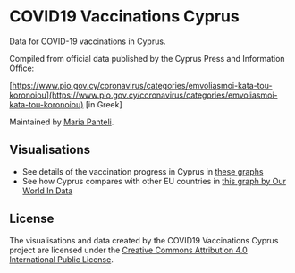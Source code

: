 <head>
	<meta name="description" CONTENT="COVID19 Vaccinations Cyprus, dataset and visualisation. Source: Official data published by http://pio.gov.cy/coronavirus/ and compiled by the COVID19 Vaccinations Cyprus project.">
	<meta name="google-site-verification" content="-vzF49g2tzy9DFe2Y81uQ8StmDZWwe7mi-sDCutMMag" />
</head>

# COVID19 Vaccinations Cyprus

Data for COVID-19 vaccinations in Cyprus. 

Compiled from official data published by the Cyprus Press and Information Office: 

[https://www.pio.gov.cy/coronavirus/categories/emvoliasmoi-kata-tou-koronoiou](https://www.pio.gov.cy/coronavirus/categories/emvoliasmoi-kata-tou-koronoiou) [in Greek]

Maintained by [Maria Panteli](https://mpanteli.github.io).

## Visualisations

- See details of the vaccination progress in Cyprus in [these graphs](https://mpanteli.github.io/covid19-vaccinations-cyprus/)
- See how Cyprus compares with other EU countries in [this graph by Our World In Data](https://ourworldindata.org/coronavirus-data-explorer?zoomToSelection=true&time=latest&country=AUT~BEL~BGR~CYP~CZE~DEU~DNK~ESP~EST~FIN~FRA~GRC~HRV~HUN~IRL~ITA~LTU~LUX~LVA~MLT~NLD~POL~PRT~ROU~SVK~SVN~SWE~EuropeanUnion&region=World&vaccinationsMetric=true&interval=total&perCapita=true&smoothing=0&pickerMetric=total_vaccinations_per_hundred&pickerSort=desc)

## License

The visualisations and data created by the COVID19 Vaccinations Cyprus project are licensed under the [Creative Commons Attribution 4.0 International Public License](https://creativecommons.org/licenses/by/4.0/). 